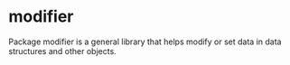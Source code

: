 # modifier

Package modifier is a general library that helps modify or set data in data structures and other objects.
